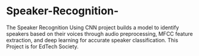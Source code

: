 # Speaker-Recognition-
The Speaker Recognition Using CNN project builds a model to identify speakers based on their voices through audio preprocessing, MFCC feature extraction, and deep learning for accurate speaker classification.
This Project is for EdTech Society.
